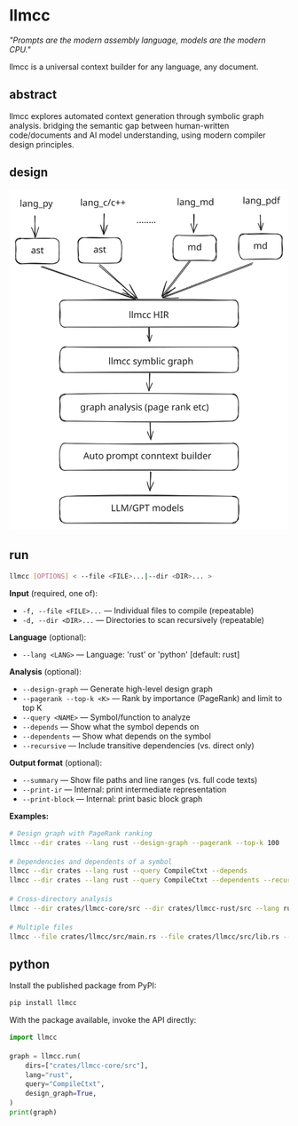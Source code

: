 # llmcc

*"Prompts are the modern assembly language, models are the modern CPU."*

llmcc is a universal context builder for any language, any document.

## abstract

llmcc explores automated context generation through symbolic graph analysis. bridging the semantic gap between human-written code/documents and AI model understanding, using modern compiler design principles.

## design

![design](doc/design.svg)

## run

```bash
llmcc [OPTIONS] < --file <FILE>...|--dir <DIR>... >
```

**Input** (required, one of):
- `-f, --file <FILE>...` — Individual files to compile (repeatable)
- `-d, --dir <DIR>...` — Directories to scan recursively (repeatable)

**Language** (optional):
- `--lang <LANG>` — Language: 'rust' or 'python' [default: rust]

**Analysis** (optional):
- `--design-graph` — Generate high-level design graph
- `--pagerank --top-k <K>` — Rank by importance (PageRank) and limit to top K
- `--query <NAME>` — Symbol/function to analyze
- `--depends` — Show what the symbol depends on
- `--dependents` — Show what depends on the symbol
- `--recursive` — Include transitive dependencies (vs. direct only)

**Output format** (optional):
- `--summary` — Show file paths and line ranges (vs. full code texts)
- `--print-ir` — Internal: print intermediate representation
- `--print-block` — Internal: print basic block graph

**Examples:**
```bash
# Design graph with PageRank ranking
llmcc --dir crates --lang rust --design-graph --pagerank --top-k 100

# Dependencies and dependents of a symbol
llmcc --dir crates --lang rust --query CompileCtxt --depends
llmcc --dir crates --lang rust --query CompileCtxt --dependents --recursive

# Cross-directory analysis
llmcc --dir crates/llmcc-core/src --dir crates/llmcc-rust/src --lang rust --design-graph --pagerank --top-k 25

# Multiple files
llmcc --file crates/llmcc/src/main.rs --file crates/llmcc/src/lib.rs --lang rust --query run_main
```

## python

Install the published package from PyPI:

```bash
pip install llmcc
```

With the package available, invoke the API directly:

```python
import llmcc

graph = llmcc.run(
	dirs=["crates/llmcc-core/src"],
	lang="rust",
	query="CompileCtxt",
	design_graph=True,
)
print(graph)
```
